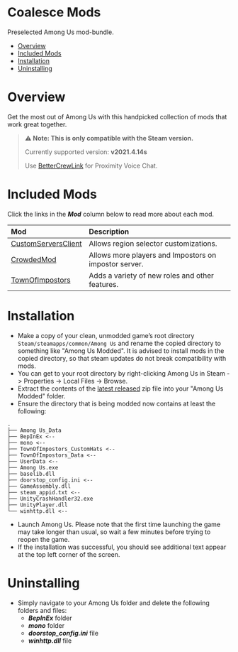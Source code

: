 # Coalesce Mods

Preselected Among Us mod-bundle.

* [Overview](#Overview)
* [Included Mods](#Included-Mods)
* [Installation](#Installation)
* [Uninstalling](#Uninstalling)

# Overview

Get the most out of Among Us with this handpicked collection of
mods that work great together.

>**⚠ Note: This is only compatible with the Steam version.**
>
>Currently supported version: **v2021.4.14s**
>
>Use [BetterCrewLink](https://github.com/OhMyGuus/BetterCrewLink) for Proximity Voice Chat.

# Included Mods

Click the links in the ***Mod*** column below to read more about each mod.

|Mod                                                           |Description          |
|:-------------------------------------------------------------|:--------------------|
|[CustomServersClient](https://github.com/CrowdedMods/CustomServersClient)|Allows region selector customizations.|
|[CrowdedMod](https://github.com/CrowdedMods/CrowdedMod)|Allows more players and Impostors on impostor server.|
|[TownOfImpostors](https://github.com/AJMix/TownOfImpostors)|Adds a variety of new roles and other features.|

# Installation

- Make a copy of your clean, unmodded game’s root directory `Steam/steamapps/common/Among Us` and rename the copied directory to something like "Among Us Modded". It is advised to install mods in the copied directory, so that steam updates do not break compatibility with mods.
- You can get to your root directory by right-clicking Among Us in Steam -> Properties -> Local Files -> Browse.
- Extract the contents of the [latest released](https://github.com/string-theorist/coalesce/releases) zip file into your "Among Us Modded" folder.
- Ensure the directory that is being modded now contains at least the following:
```
.
├── Among Us_Data
├── BepInEx <--
├── mono <--
├── TownOfImpostors_CustomHats <--
├── TownOfImpostors_Data <--
├── UserData <--
├── Among Us.exe
├── baselib.dll
├── doorstop_config.ini <--
├── GameAssembly.dll
├── steam_appid.txt <--
├── UnityCrashHandler32.exe
├── UnityPlayer.dll
└── winhttp.dll <--
```
- Launch Among Us. Please note that the first time launching the game may take longer than usual, so wait a few minutes before trying to reopen the game.
- If the installation was successful, you should see additional text appear at the top left corner of the screen.

# Uninstalling

- Simply navigate to your Among Us folder and delete the following folders and files:
  - ***BepInEx*** folder
  - ***mono*** folder
  - ***doorstop_config.ini*** file
  - ***winhttp.dll*** file
